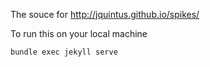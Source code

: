 The souce for http://jquintus.github.io/spikes/

To run this on your local machine

    bundle exec jekyll serve
